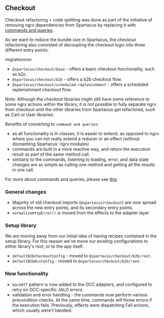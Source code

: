 ## Checkout

Checkout refactoring + code splitting was done as part of the initiative of removing ngrx dependencies from Spartacus by replacing it with [commands and queries](https://sap.github.io/spartacus-docs/commands-and-queries/#page-title).

As we want to reduce the bundle size in Spartacus, the checkout refactoring also consisted of decoupling the checkout logic into three different entry points: 


migrationnnn

- `@spartacus/checkout/base` - offers a basic checkout functionality, such as b2c.
- `@spartacus/checkout/b2b` - offers a b2b checkout flow.
- `@spartacus/checkout/scheduled-replenishment` - offers a scheduled replenishment checkout flow.

Note: Although the checkout libraries might still have some reference to some ngrx actions within the library, it is not possible to fully separate ngrx from checkout until the other libraries from Spartacus get refactored, such as Cart or User libraries.

Benefits of converting to `command and queries`:
  - as all functionality is in classes, it is easier to extend, as opposed to ngrx where you can not really extend a reducer or an effect (without dismantling Spartacus' ngrx modules)
  - commands are built in a more reactive way, and return the execution result as part of the same method call.
  - similarly to the commands, listening to loading, error, and data state changes are as simple as calling one method and getting all the results in one call.

For more about commands and queries, please see [this](https://sap.github.io/spartacus-docs/commands-and-queries/#page-title)

### General changes

- Majority of old checkout imports (`@spartacus/checkout`) are now spread across the new entry points, and its secondary entry points.
- `normalizeHttpError()` is moved from the effects to the adapter layer

### Setup library

We are moving away from our initial idea of having recipes contained in the setup library. For this reason we've move our existing configurations to either library's root, or to the app itself.

- `defaultB2bCheckoutConfig` - moved to `@spartacus/checkout/b2b/root`.
- `defaultB2bOccConfig` - moved to `@spartacus/checkout/b2b/root`.

### New functionality

- `backOff` pattern is now added to the OCC adapters, and configured to retry on OCC-specific JALO errors. 
- validation and error handling - the commands now perform various precondition checks. At the same time, commands will throw errors if the execution fails. Previously, effects were dispatching Fail actions, which usually were't handled.